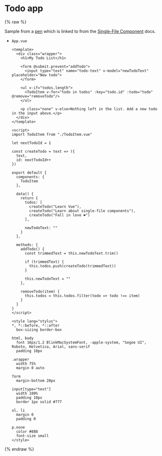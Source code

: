# Todo app

{% raw %}

Sample from a [pen][] which is linked to from the [Single-File Component][] docs.

[pen]: https://codesandbox.io/s/vue-todo-list-app-with-single-file-component-vzkl3?file=/src/App.vue:0-1551
[Single-File Component]: https://v3.vuejs.org/guide/single-file-component.html#what-about-separation-of-concerns

- `App.vue`
    ```vue
    <template>
      <div class="wrapper">
        <h1>My Todo List</h1>
        
        <form @submit.prevent="addTodo">
          <input type="text" name="todo-text" v-model="newTodoText" placeholder="New todo">
        </form>
        
        <ul v-if="todos.length">
          <TodoItem v-for="todo in todos" :key="todo.id" :todo="todo" @remove="removeTodo"/>
        </ul>
        
        <p class="none" v-else>Nothing left in the list. Add a new todo in the input above.</p>
      </div>
    </template>

    <script>
    import TodoItem from "./TodoItem.vue"

    let nextTodoId = 1

    const createTodo = text => ({
      text,
      id: nextTodoId++
    })

    export default {
      components: {
        TodoItem
      },

      data() {
        return {
          todos: [
            createTodo("Learn Vue"),
            createTodo("Learn about single-file components"),
            createTodo("Fall in love ❤️")
          ],

          newTodoText: ""
        }
      },

      methods: {
        addTodo() {
          const trimmedText = this.newTodoText.trim()

          if (trimmedText) {
            this.todos.push(createTodo(trimmedText))
          }

          this.newTodoText = ""
        },

        removeTodo(item) {
          this.todos = this.todos.filter(todo => todo !== item)
        }
      }
    }
    </script>

    <style lang="stylus">
    *, *::before, *::after 
      box-sizing border-box

    html, body
      font 16px/1.2 BlinkMacSystemFont, -apple-system, "Segoe UI", Roboto, Helvetica, Arial, sans-serif
      padding 10px

    .wrapper
      width 75%
      margin 0 auto

    form
      margin-bottom 20px

    input[type="text"]
      width 100%
      padding 10px
      border 1px solid #777

    ul, li
      margin 0
      padding 0

    p.none
      color #888
      font-size small
    </style>
    ```

{% endraw %}
